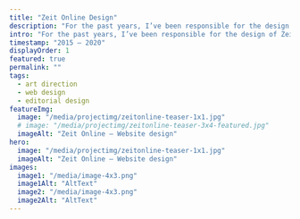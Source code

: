 ```yaml
---
title: "Zeit Online Design"
description: "For the past years, I’ve been responsible for the design of Zeit Online, Germany’s renowned news site."
intro: "For the past years, I’ve been responsible for the design of Zeit Online, Germany’s renowned news site."
timestamp: "2015 – 2020"
displayOrder: 1
featured: true
permalink: ""
tags:
  - art direction
  - web design
  - editorial design
featureImg:
  image: "/media/projectimg/zeitonline-teaser-1x1.jpg"
  # image: "/media/projectimg/zeitonline-teaser-3x4-featured.jpg"
  imageAlt: "Zeit Online – Website design"
hero:
  image: "/media/projectimg/zeitonline-teaser-1x1.jpg"
  imageAlt: "Zeit Online – Website design"
images:
  image1: "/media/image-4x3.png"
  image1Alt: "AltText"
  image2: "/media/image-4x3.png"
  image2Alt: "AltText"
---
```


